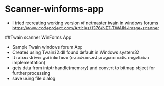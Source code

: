 # Scanner-winforms-app
- I tried recreating working version of netmaster twain in windows forums
https://www.codeproject.com/Articles/1376/NET-TWAIN-image-scanner

##Twain scanner WinForms App 
- Sample Twain windows forum App
- Created using Twain32.dll found default in Windows system32
- It raises driver gui interface (no advanced programmatic negotiaion implementation)
- gets data from intptr handle(memory) and convert to bitmap object for further processing
- save using file dialog
